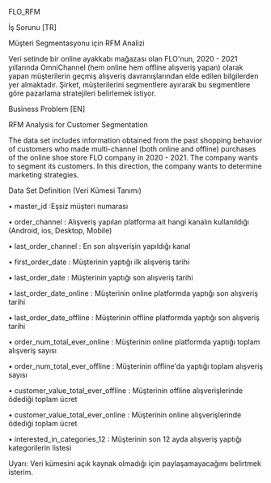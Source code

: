FLO_RFM

İş Sorunu [TR]

Müşteri Segmentasyonu için RFM Analizi

Veri setinde bir online ayakkabı mağazası olan FLO'nun, 2020 - 2021 yıllarında OmniChannel (hem online hem offline alışveriş yapan) olarak yapan müşterilerin geçmiş alışveriş davranışlarından elde edilen bilgilerden yer almaktadır. Şirket, müşterilerini segmentlere ayırarak bu segmentlere göre pazarlama stratejileri belirlemek istiyor.

Business Problem [EN]

RFM Analysis for Customer Segmentation

The data set includes information obtained from the past shopping behavior of customers who made multi-channel (both online and offline) purchases of the online shoe store FLO company in 2020 - 2021. The company wants to segment its customers. In this direction, the company wants to determine marketing strategies.

Data Set Definition (Veri Kümesi Tanımı)

• master_id :Eşsiz müşteri numarası

• order_channel : Alışveriş yapılan platforma ait hangi kanalın kullanıldığı (Android, ios, Desktop, Mobile)

• last_order_channel : En son alışverişin yapıldığı kanal

• first_order_date : Müşterinin yaptığı ilk alışveriş tarihi

• last_order_date : Müşterinin yaptığı son alışveriş tarihi

• last_order_date_online : Müşterinin online platformda yaptığı son alışveriş tarihi

• last_order_date_offline : Müşterinin offline platformda yaptığı son alışveriş tarihi

• order_num_total_ever_online : Müşterinin online platformda yaptığı toplam alışveriş sayısı

• order_num_total_ever_offline : Müşterinin offline'da yaptığı toplam alışveriş sayısı

• customer_value_total_ever_offline : Müşterinin offline alışverişlerinde ödediği toplam ücret

• customer_value_total_ever_online : Müşterinin online alışverişlerinde ödediği toplam ücret

• interested_in_categories_12 : Müşterinin son 12 ayda alışveriş yaptığı kategorilerin listesi

Uyarı: Veri kümesini açık kaynak olmadığı için paylaşamayacağımı belirtmek isterim.
